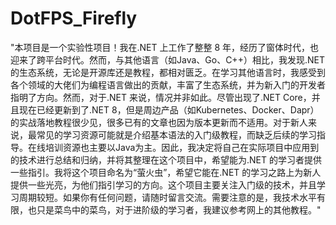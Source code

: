 # DotFPS_Firefly
 "本项目是一个实验性项目！我在.NET 上工作了整整 8 年，经历了窗体时代，也迎来了跨平台时代。然而，与其他语言（如Java、Go、C++）相比，我发现.NET 的生态系统，无论是开源库还是教程，都相对匮乏。在学习其他语言时，我感受到各个领域的大佬们为编程语言做出的贡献，丰富了生态系统，并为新入门的开发者指明了方向。然而，对于.NET 来说，情况并非如此。尽管出现了.NET Core，并且现在已经更新到了.NET 8，但是周边产品（如Kubernetes、Docker、Dapr）的实战落地教程很少见，很多已有的文章也因为版本更新而不适用。对于新人来说，最常见的学习资源可能就是介绍基本语法的入门级教程，而缺乏后续的学习指导。在线培训资源也主要以Java为主。因此，我决定将自己在实际项目中应用到的技术进行总结和归纳，并将其整理在这个项目中，希望能为.NET 的学习者提供一些指引。我将这个项目命名为“萤火虫”，希望它能在.NET 的学习之路上为新人提供一些光亮，为他们指引学习的方向。这个项目主要关注入门级的技术，并且学习周期较短。如果你有任何问题，请随时留言交流。需要注意的是，我技术水平有限，也只是菜鸟中的菜鸟，对于进阶级的学习者，我建议参考网上的其他教程。"
